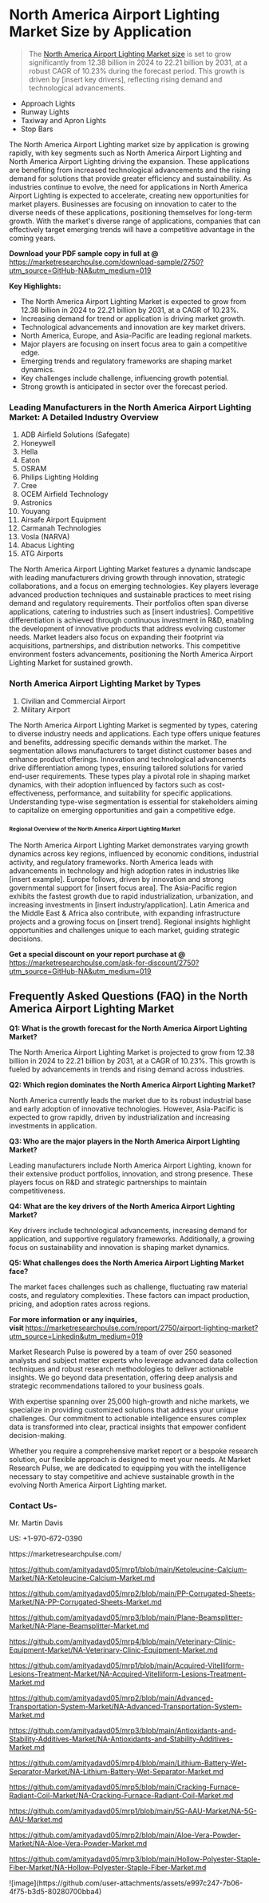 <h1>North America Airport Lighting Market&nbsp;Size by Application</h1><blockquote><p>The <a href="https://marketresearchpulse.com/download-sample/2750?utm_source=GitHub-NA&amp;utm_medium=019">North America Airport Lighting Market size</a> is set to grow significantly from 12.38 billion in 2024 to 22.21 billion by 2031, at a robust CAGR of 10.23% during the forecast period. This growth is driven by [insert key drivers], reflecting rising demand and technological advancements.</p></blockquote><ul><li>Approach Lights <li> Runway Lights <li> Taxiway and Apron Lights <li> Stop Bars</li></ul><p>The North America Airport Lighting market size by application is growing rapidly, with key segments such as North America Airport Lighting and North America Airport Lighting driving the expansion. These applications are benefiting from increased technological advancements and the rising demand for solutions that provide greater efficiency and sustainability. As industries continue to evolve, the need for applications in North America Airport Lighting is expected to accelerate, creating new opportunities for market players. Businesses are focusing on innovation to cater to the diverse needs of these applications, positioning themselves for long-term growth. With the market's diverse range of applications, companies that can effectively target emerging trends will have a competitive advantage in the coming years.</p><p><strong>Download your PDF sample copy in full at @ </strong><a href="https://marketresearchpulse.com/download-sample/2750?utm_source=GitHub-NA&amp;utm_medium=019">https://marketresearchpulse.com/download-sample/2750?utm_source=GitHub-NA&amp;utm_medium=019</a></p><p><strong>Key Highlights: </strong></p><ul><li>The North America Airport Lighting Market is expected to grow from 12.38 billion in 2024 to 22.21 billion by 2031, at a CAGR of 10.23%.</li><li>Increasing demand for trend or application is driving market growth.</li><li>Technological advancements and innovation are key market drivers.</li><li>North America, Europe, and Asia-Pacific are leading regional markets.</li><li>Major players are focusing on insert focus area to gain a competitive edge.</li><li>Emerging trends and regulatory frameworks are shaping market dynamics.</li><li>Key challenges include challenge, influencing growth potential.</li><li>Strong growth is anticipated in sector over the forecast period.</li></ul><h3>Leading Manufacturers in the North America Airport Lighting Market: A Detailed Industry Overview</h3><ol><li>ADB Airfield Solutions (Safegate)</li><li>Honeywell</li><li>Hella</li><li>Eaton</li><li>OSRAM</li><li>Philips Lighting Holding</li><li>Cree</li><li>OCEM Airfield Technology</li><li>Astronics</li><li>Youyang</li><li>Airsafe Airport Equipment</li><li>Carmanah Technologies</li><li>Vosla (NARVA)</li><li>Abacus Lighting</li><li>ATG Airports</li></ol><div class="flex max-w-full flex-col flex-grow"><div class="min-h-8 text-message flex w-full flex-col items-end gap-2 whitespace-normal break-words [.text-message+&amp;]:mt-5" dir="auto" data-message-author-role="assistant" data-message-id="fd8432e4-4910-450d-b182-61b7bfb0a01f" data-message-model-slug="gpt-4o"><div class="flex w-full flex-col gap-1 empty:hidden first:pt-[3px]"><div class="markdown prose w-full break-words dark:prose-invert light"><p>The North America Airport Lighting Market features a dynamic landscape with leading manufacturers driving growth through innovation, strategic collaborations, and a focus on emerging technologies. Key players leverage advanced production techniques and sustainable practices to meet rising demand and regulatory requirements. Their portfolios often span diverse applications, catering to industries such as [insert industries]. Competitive differentiation is achieved through continuous investment in R&amp;D, enabling the development of innovative products that address evolving customer needs. Market leaders also focus on expanding their footprint via acquisitions, partnerships, and distribution networks. This competitive environment fosters advancements, positioning the North America Airport Lighting Market for sustained growth.</p></div></div></div></div><h3>North America Airport Lighting Market by Types</h3><ol><li>Civilian and Commercial Airport <li> Military Airport</li></ol><div class="flex max-w-full flex-col flex-grow"><div class="min-h-8 text-message flex w-full flex-col items-end gap-2 whitespace-normal break-words [.text-message+&amp;]:mt-5" dir="auto" data-message-author-role="assistant" data-message-id="084470be-0bb7-4664-bddf-5156b4f41249" data-message-model-slug="gpt-4o-mini"><div class="flex w-full flex-col gap-1 empty:hidden first:pt-[3px]"><div class="markdown prose w-full break-words dark:prose-invert light"><p>The North America Airport Lighting Market is segmented by types, catering to diverse industry needs and applications. Each type offers unique features and benefits, addressing specific demands within the market. The segmentation allows manufacturers to target distinct customer bases and enhance product offerings. Innovation and technological advancements drive differentiation among types, ensuring tailored solutions for varied end-user requirements. These types play a pivotal role in shaping market dynamics, with their adoption influenced by factors such as cost-effectiveness, performance, and suitability for specific applications. Understanding type-wise segmentation is essential for stakeholders aiming to capitalize on emerging opportunities and gain a competitive edge.</p></div></div></div></div><h3><span style="font-size: 11px;">Regional Overview of the North America Airport Lighting Market</span></h3><div class="flex max-w-full flex-col flex-grow"><div class="min-h-8 text-message flex w-full flex-col items-end gap-2 whitespace-normal break-words [.text-message+&amp;]:mt-5" dir="auto" data-message-author-role="assistant" data-message-id="e9038762-ce64-4e30-91c9-9bd413514231" data-message-model-slug="gpt-4o-mini"><div class="flex w-full flex-col gap-1 empty:hidden first:pt-[3px]"><div class="markdown prose w-full break-words dark:prose-invert light"><p>The North America Airport Lighting Market demonstrates varying growth dynamics across key regions, influenced by economic conditions, industrial activity, and regulatory frameworks. North America leads with advancements in technology and high adoption rates in industries like [insert example]. Europe follows, driven by innovation and strong governmental support for [insert focus area]. The Asia-Pacific region exhibits the fastest growth due to rapid industrialization, urbanization, and increasing investments in [insert industry/application]. Latin America and the Middle East &amp; Africa also contribute, with expanding infrastructure projects and a growing focus on [insert trend]. Regional insights highlight opportunities and challenges unique to each market, guiding strategic decisions.</p></div></div></div></div><p><strong>Get a special discount on your report purchase at @ </strong><a href="https://marketresearchpulse.com/ask-for-discount/2750?utm_source=GitHub-NA&amp;utm_medium=019">https://marketresearchpulse.com/ask-for-discount/2750?utm_source=GitHub-NA&amp;utm_medium=019</a></p><h2>Frequently Asked Questions (FAQ) in the North America Airport Lighting Market</h2><p><strong>Q1: What is the growth forecast for the North America Airport Lighting Market?</strong></p><p>The North America Airport Lighting Market is projected to grow from 12.38 billion in 2024 to 22.21 billion by 2031, at a CAGR of 10.23%. This growth is fueled by advancements in trends and rising demand across industries.</p><p><strong>Q2: Which region dominates the North America Airport Lighting Market?</strong></p><p>North America currently leads the market due to its robust industrial base and early adoption of innovative technologies. However, Asia-Pacific is expected to grow rapidly, driven by industrialization and increasing investments in application.</p><p><strong>Q3: Who are the major players in the North America Airport Lighting Market?</strong></p><p>Leading manufacturers include North America Airport Lighting, known for their extensive product portfolios, innovation, and strong presence. These players focus on R&amp;D and strategic partnerships to maintain competitiveness.</p><p><strong>Q4: What are the key drivers of the North America Airport Lighting Market?</strong></p><p>Key drivers include technological advancements, increasing demand for application, and supportive regulatory frameworks. Additionally, a growing focus on sustainability and innovation is shaping market dynamics.</p><p><strong>Q5: What challenges does the North America Airport Lighting Market face?</strong></p><p>The market faces challenges such as challenge, fluctuating raw material costs, and regulatory complexities. These factors can impact production, pricing, and adoption rates across regions.</p><p><strong>For more information or any inquiries, visit&nbsp;</strong><a href="https://marketresearchpulse.com/report/2750/airport-lighting-market?utm_source=Linkedin&utm_medium=019">https://marketresearchpulse.com/report/2750/airport-lighting-market?utm_source=Linkedin&utm_medium=019</a></p><p>Market Research Pulse is powered by a team of over 250 seasoned analysts and subject matter experts who leverage advanced data collection techniques and robust research methodologies to deliver actionable insights. We go beyond data presentation, offering deep analysis and strategic recommendations tailored to your business goals.</p><p>With expertise spanning over 25,000 high-growth and niche markets, we specialize in providing customized solutions that address your unique challenges. Our commitment to actionable intelligence ensures complex data is transformed into clear, practical insights that empower confident decision-making.</p><p>Whether you require a comprehensive market report or a bespoke research solution, our flexible approach is designed to meet your needs. At Market Research Pulse, we are dedicated to equipping you with the intelligence necessary to stay competitive and achieve sustainable growth in the evolving North America Airport Lighting market.</p><h3><strong>Contact Us-</strong></h3><p>Mr. Martin Davis</p><p>US: +1-970-672-0390</p><p>https://marketresearchpulse.com/</p><p><a href="https://github.com/amityadavd05/mrp1/blob/main/Ketoleucine-Calcium-Market/NA-Ketoleucine-Calcium-Market.md">https://github.com/amityadavd05/mrp1/blob/main/Ketoleucine-Calcium-Market/NA-Ketoleucine-Calcium-Market.md</a></p><p><a href="https://github.com/amityadavd05/mrp2/blob/main/PP-Corrugated-Sheets-Market/NA-PP-Corrugated-Sheets-Market.md">https://github.com/amityadavd05/mrp2/blob/main/PP-Corrugated-Sheets-Market/NA-PP-Corrugated-Sheets-Market.md</a></p><p><a href="https://github.com/amityadavd05/mrp3/blob/main/Plane-Beamsplitter-Market/NA-Plane-Beamsplitter-Market.md">https://github.com/amityadavd05/mrp3/blob/main/Plane-Beamsplitter-Market/NA-Plane-Beamsplitter-Market.md</a></p><p><a href="https://github.com/amityadavd05/mrp4/blob/main/Veterinary-Clinic-Equipment-Market/NA-Veterinary-Clinic-Equipment-Market.md">https://github.com/amityadavd05/mrp4/blob/main/Veterinary-Clinic-Equipment-Market/NA-Veterinary-Clinic-Equipment-Market.md</a></p><p><a href="https://github.com/amityadavd05/mrp1/blob/main/Acquired-Vitelliform-Lesions-Treatment-Market/NA-Acquired-Vitelliform-Lesions-Treatment-Market.md">https://github.com/amityadavd05/mrp1/blob/main/Acquired-Vitelliform-Lesions-Treatment-Market/NA-Acquired-Vitelliform-Lesions-Treatment-Market.md</a></p><p><a href="https://github.com/amityadavd05/mrp2/blob/main/Advanced-Transportation-System-Market/NA-Advanced-Transportation-System-Market.md">https://github.com/amityadavd05/mrp2/blob/main/Advanced-Transportation-System-Market/NA-Advanced-Transportation-System-Market.md</a></p><p><a href="https://github.com/amityadavd05/mrp3/blob/main/Antioxidants-and-Stability-Additives-Market/NA-Antioxidants-and-Stability-Additives-Market.md">https://github.com/amityadavd05/mrp3/blob/main/Antioxidants-and-Stability-Additives-Market/NA-Antioxidants-and-Stability-Additives-Market.md</a></p><p><a href="https://github.com/amityadavd05/mrp4/blob/main/Lithium-Battery-Wet-Separator-Market/NA-Lithium-Battery-Wet-Separator-Market.md">https://github.com/amityadavd05/mrp4/blob/main/Lithium-Battery-Wet-Separator-Market/NA-Lithium-Battery-Wet-Separator-Market.md</a></p><p><a href="https://github.com/amityadavd05/mrp5/blob/main/Cracking-Furnace-Radiant-Coil-Market/NA-Cracking-Furnace-Radiant-Coil-Market.md">https://github.com/amityadavd05/mrp5/blob/main/Cracking-Furnace-Radiant-Coil-Market/NA-Cracking-Furnace-Radiant-Coil-Market.md</a></p><p><a href="https://github.com/amityadavd05/mrp1/blob/main/5G-AAU-Market/NA-5G-AAU-Market.md">https://github.com/amityadavd05/mrp1/blob/main/5G-AAU-Market/NA-5G-AAU-Market.md</a></p><p><a href="https://github.com/amityadavd05/mrp2/blob/main/Aloe-Vera-Powder-Market/NA-Aloe-Vera-Powder-Market.md">https://github.com/amityadavd05/mrp2/blob/main/Aloe-Vera-Powder-Market/NA-Aloe-Vera-Powder-Market.md</a></p><p><a href="https://github.com/amityadavd05/mrp3/blob/main/Hollow-Polyester-Staple-Fiber-Market/NA-Hollow-Polyester-Staple-Fiber-Market.md">https://github.com/amityadavd05/mrp3/blob/main/Hollow-Polyester-Staple-Fiber-Market/NA-Hollow-Polyester-Staple-Fiber-Market.md</a></p>
![image](https://github.com/user-attachments/assets/e997c247-7b06-4f75-b3d5-80280700bba4)
